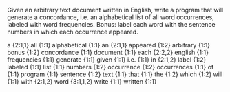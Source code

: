 Given an arbitrary text document written in English, write a program that will generate a 
concordance, i.e. an alphabetical list of all word occurrences, labeled with word frequencies. 
Bonus: label each word with the sentence numbers in which each occurrence appeared.

a {2:1,1}
all {1:1}
alphabetical {1:1}
an {2:1,1}
appeared {1:2}
arbitrary {1:1}
bonus {1:2}
concordance {1:1}
document {1:1}
each {2:2,2}
english {1:1}
frequencies {1:1}
generate {1:1}
given {1:1}
i.e. {1:1}
in {2:1,2}
label {1:2}
labeled {1:1}
list {1:1}
numbers {1:2}
occurrence {1:2}
occurrences {1:1}
of {1:1}
program {1:1}
sentence {1:2}
text {1:1}
that {1:1}
the {1:2}
which {1:2}
will {1:1}
with {2:1,2}
word {3:1,1,2}
write {1:1}
written {1:1}
